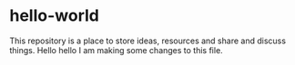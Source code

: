 # hello-world
This repository is a place to store ideas, resources and share and discuss things.
Hello hello I am making some changes to this file.
